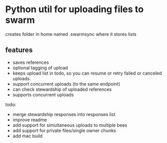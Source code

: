 # Python util for uploading files to swarm

creates folder in home named .swarmsync where it stores lists
 
## features
 - saves references
 - optional tagging of upload
 - keeps upload list in todo, so you can resume or retry failed or canceled uploads.
 - support concurrent uploads (to the same endpoint)
 - can check stewardship of uploaded references
 - supports concurrent uploads

todo: 
 - merge stewardship responses into responses list
 - improve readme
 - add support for simultaneous uploads to multiple bees
 - add support for private files/single owner chunks
 - add mac build
